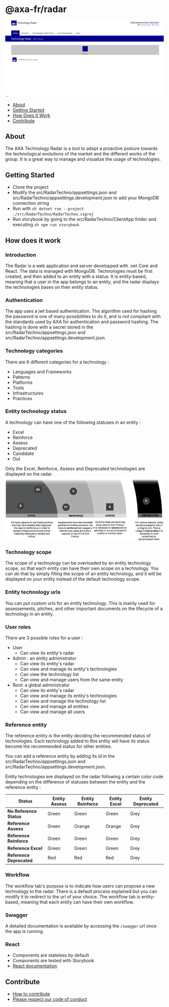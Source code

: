 # @axa-fr/radar

<p align="center">
    <img src="./docs/img/introduction.gif"
     alt="Sample Radar" />
</p>

- [About](#about)
- [Getting Started](#getting-started)
- [How Does It Work](#how-does-it-work)
- [Contribute](#contribute)

## About

The AXA Technology Radar is a tool to adopt a proactive posture towards the technological evolutions of the market and the different works of the group.
It is a great way to manage and visualize the usage of technologies.

## Getting Started

- Clone the project
- Modify the src/RadarTechno/appsettings.json and src/RadarTechno/appsettings.development.json to add your MongoDB connection string
- Run with `sh dotnet run --project ./src/RadarTechno/RadarTechno.csproj`
- Run storybook by going to the src/RadarTechno/ClientApp folder and executing `sh npm run storybook`

## How does it work

### Introduction
The Radar is a web application and server developped with .net Core and React. The data is managed with MongoDB.
Technologies must be first created, and then added to an entity with a status.
It is entity-based, meaning that a user in the app belongs to an entity, and the radar displays the technologies bases on their entity status.

### Authentication
The app uses a jwt based authentication. The algorithm used for hashing the password is one of many possibilities to do it, and is not compliant with the standards used by AXA for authentication and password hashing.
The hashing is done with a secret stored in the src/RadarTechno/appsettings.json and src/RadarTechno/appsettings.development.json.

### Technology categories
There are 6 different categories for a technology :
- Languages and Frameworks
- Patterns
- Platforms
- Tools
- Infrastructures
- Practices

### Entity technology status
A technology can have one of the following statuses in an entity :
- Excel
- Reinforce
- Assess
- Deprecated
- Candidate
- Out

Only the Excel, Reinforce, Assess and Deprecated technologies are displayed on the radar.
![statuses displayed on radar](./docs/img/status.png)

### Technology scope
The scope of a technology can be overloaded by an entity technology scope, so that each entity can have their own scope on a technology. You can do that by simply filling the scope of an entity technology, and it will be displayed on your entity instead of the default technology scope.

### Entity technology urls
You can put custom urls for an entity technology. This is mainly used for assessements, pitches, and other important documents on the lifecycle of a technology in an entity.

### User roles
There are 3 possible roles for a user :
- User
  * Can view its entity's radar
- Admin : an entity administrator
  * Can view its entity's radar
  * Can view and manage its entity's technologies
  * Can view the technology list
  * Can view and manage users from the same entity
- Root: a global administrator
  * Can view its entity's radar
  * Can view and manage its entity's technologies
  * Can view and manage the technology list
  * Can view and manage all entities
  * Can view and manage all users

### Reference entity
The reference entity is the entity deciding the recommended status of technologies. Each technology added to this entity will have its status become the recommended status for other entities.

You can add a reference entity by adding its id in the src/RadarTechno/appsettings.json and src/RadarTechno/appsettings.development.json.

Entity technologies are displayed on the radar following a certain color code depending on the difference of statuses between the entity and the reference entity :
			
| Status     | Entity Assess | Entity Reinforce | Entity Excel  | Entity Deprecated |
|------------|--------|-----------|--------|------------|
| **No Reference Status**  | Green  | Green     | Green  | Grey       |
| **Reference Assess**     | Green  | Orange    | Orange | Grey       |
| **Reference Reinforce**  | Green  | Green     | Green  | Grey       |
| **Reference Excel**      | Green  | Green     | Green  | Grey       |
| **Reference Deprecated** | Red    | Red       | Red    | Grey       |


### Workflow
The workflow tab's purpose is to indicate how users can propose a new technology to the radar.
There is a default process explained but you can modify it to redirect to the url of your choice.
The workflow tab is entity-based, meaning that each entity can have their own workflow.

### Swagger
A detailed documentation is available by accessing the `/swagger` url once the app is running.

### React
- Components are stateless by default 
- Components are tested with Storybook
- [React documentation](https://axaguildev.github.io?target=react_toolkit_design)

## Contribute

- [How to contribute](./CONTRIBUTING.md)
- [Please respect our code of conduct](./CODE_OF_CONDUCT.md)
